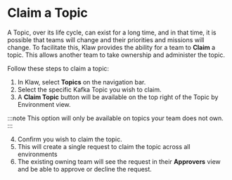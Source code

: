 # Claim a Topic

A Topic, over its life cycle, can exist for a long time, and in that
time, it is possible that teams will change and their priorities and
missions will change. To facilitate this, Klaw provides the ability for
a team to **Claim** a topic. This allows another team to take ownership
and administer the topic.

Follow these steps to claim a topic:

1.  In Klaw, select **Topics** on the navigation bar.
2.  Select the specific Kafka Topic you wish to claim.
3.  A **Claim Topic** button will be available on the top right of the
    Topic by Environment view.

:::note
This option will only be available on topics your team does not own.
:::

4.  Confirm you wish to claim the topic.
5.  This will create a single request to claim the topic across all
    environments
6.  The existing owning team will see the request in their **Approvers**
    view and be able to approve or decline the request.
